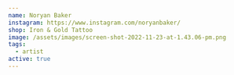 ```yaml
---
name: Noryan Baker
instagram: https://www.instagram.com/noryanbaker/
shop: Iron & Gold Tattoo
image: /assets/images/screen-shot-2022-11-23-at-1.43.06-pm.png
tags:
  - artist
active: true
---
```

